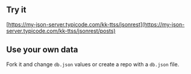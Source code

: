 ## Try it

[https://my-json-server.typicode.com/kk-ttss/jsonrest](https://my-json-server.typicode.com/kk-ttss/jsonrest/posts)

## Use your own data

Fork it and change `db.json` values or create a repo with a `db.json` file.
